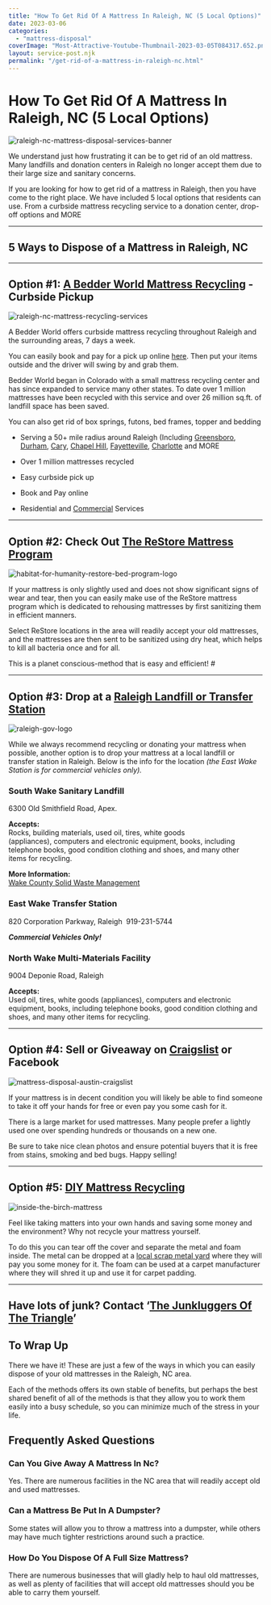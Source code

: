 ```yaml
---
title: "How To Get Rid Of A Mattress In Raleigh, NC (5 Local Options)"
date: 2023-03-06
categories: 
  - "mattress-disposal"
coverImage: "Most-Attractive-Youtube-Thumbnail-2023-03-05T084317.652.png"
layout: service-post.njk
permalink: "/get-rid-of-a-mattress-in-raleigh-nc.html"
---
```


# How To Get Rid Of A Mattress In Raleigh, NC (5 Local Options)

![raleigh-nc-mattress-disposal-services-banner](/filtered-images/Most-Attractive-Youtube-Thumbnail-2023-03-05T084317.652-1024x576.png)

We understand just how frustrating it can be to get rid of an old mattress. Many landfills and donation centers in Raleigh no longer accept them due to their large size and sanitary concerns.

If you are looking for how to get rid of a mattress in Raleigh, then you have come to the right place. We have included 5 local options that residents can use. From a curbside mattress recycling service to a donation center, drop-off options and MORE

* * *

## 5 Ways to Dispose of a Mattress in Raleigh, NC

* * *

## Option #1: [A Bedder World Mattress Recycling](https://www.abedderworld.com/Raleigh-NC/) - Curbside Pickup

![raleigh-nc-mattress-recycling-services](/filtered-images/Screen-Shot-2023-03-05-at-8.22.48-AM-1024x586.png)

A Bedder World offers curbside mattress recycling throughout Raleigh and the surrounding areas, 7 days a week.

You can easily book and pay for a pick up online [here](https://www.abedderworld.com/Raleigh-NC/). Then put your items outside and the driver will swing by and grab them.

Bedder World began in Colorado with a small mattress recycling center and has since expanded to service many other states. To date over 1 million mattresses have been recycled with this service and over 26 million sq.ft. of landfill space has been saved.

You can also get rid of box springs, futons, bed frames, topper and bedding

- Serving a 50+ mile radius around Raleigh (Including [Greensboro](https://www.abedderworld.com/how-to-get-rid-of-a-mattress-in-greensboro-nc.html/), [Durham](https://www.abedderworld.com/Durham-NC/), [Cary](https://www.abedderworld.com/Cary-NC/), [Chapel Hill](https://www.abedderworld.com/Chapel-Hill-NC/), [Fayetteville](https://www.abedderworld.com/how-to-get-rid-of-a-mattress-in-fayetteville-nc.html/), [Charlotte](https://www.abedderworld.com/how-to-get-rid-of-a-mattress-in-charlotte.html/) and MORE

- Over 1 million mattresses recycled

- Easy curbside pick up

- Book and Pay online

- Residential and [Commercial](https://www.abedderworld.com/commercial/) Services

* * *

## Option #2: **Check Out [The ReStore Mattress Program](https://www.trianglerestores.org/mattress-program)**

![habitat-for-humanity-restore-bed-program-logo](/filtered-images/Screen-Shot-2023-03-05-at-8.25.18-AM.png)

If your mattress is only slightly used and does not show significant signs of wear and tear, then you can easily make use of the ReStore mattress program which is dedicated to rehousing mattresses by first sanitizing them in efficient manners. 

Select ReStore locations in the area will readily accept your old mattresses, and the mattresses are then sent to be sanitized using dry heat, which helps to kill all bacteria once and for all.

This is a planet conscious-method that is easy and efficient! #

* * *

## Option #3: Drop at a [Raleigh Landfill or Transfer Station](https://raleighnc.gov/trash-recycling-and-clean/disposal-facilities)

![raleigh-gov-logo](/filtered-images/logo-1.svg)

While we always recommend recycling or donating your mattress when possible, another option is to drop your mattress at a local landfill or transfer station in Raleigh. Below is the info for the location _(the East Wake Station is for commercial vehicles only)._

### South Wake Sanitary Landfill

6300 Old Smithfield Road, Apex. 

**Accepts:**  
Rocks, building materials, used oil, tires, white goods (appliances), computers and electronic equipment, books, including telephone books, good condition clothing and shoes, and many other items for recycling.

**More Information:**  
[Wake County Solid Waste Management](http://www.wakegov.com/recycling/division/Pages/default.aspx)

### East Wake Transfer Station

820 Corporation Parkway, Raleigh  919-231-5744

**_Commercial Vehicles Only!_**

### North Wake Multi-Materials Facility

9004 Deponie Road, Raleigh

**Accepts:**  
Used oil, tires, white goods (appliances), computers and electronic equipment, books, including telephone books, good condition clothing and shoes, and many other items for recycling.

* * *

## Option #4: Sell or Giveaway on [Craigslist](https://raleigh.craigslist.org/) or Facebook

![mattress-disposal-austin-craigslist](/filtered-images/Screen-Shot-2019-12-11-at-8.06.07-AM-edited.png)

If your mattress is in decent condition you will likely be able to find someone to take it off your hands for free or even pay you some cash for it.

There is a large market for used mattresses. Many people prefer a lightly used one over spending hundreds or thousands on a new one.

Be sure to take nice clean photos and ensure potential buyers that it is free from stains, smoking and bed bugs. Happy selling!

* * *

## Option #5: [DIY Mattress Recycling](https://www.abedderworld.com/how-to-recycle-a-mattress/)

![inside-the-birch-mattress](/filtered-images/IMG_4265-2-768x1024.jpeg)

Feel like taking matters into your own hands and saving some money and the environment? Why not recycle your mattress yourself.

To do this you can tear off the cover and separate the metal and foam inside. The metal can be dropped at a [local scrap metal yard](https://www.wallrecycling.com/scrap-metal-recycling/) where they will pay you some money for it. The foam can be used at a carpet manufacturer where they will shred it up and use it for carpet padding.

* * *

## Have lots of junk? Contact ‘[The Junkluggers Of The Triangle](https://www.junkluggerstriangle.com/mattress-removal.html)’

## To Wrap Up

There we have it! These are just a few of the ways in which you can easily dispose of your old mattresses in the Raleigh, NC area.

Each of the methods offers its own stable of benefits, but perhaps the best shared benefit of all of the methods is that they allow you to work them easily into a busy schedule, so you can minimize much of the stress in your life.

## **Frequently Asked Questions**

### **Can You Give Away A Mattress In Nc?**

Yes. There are numerous facilities in the NC area that will readily accept old and used mattresses. 

### **Can a Mattress Be Put In A Dumpster?**

Some states will allow you to throw a mattress into a dumpster, while others may have much tighter restrictions around such a practice. 

### **How Do You Dispose Of A Full Size Mattress?**

There are numerous businesses that will gladly help to haul old mattresses, as well as plenty of facilities that will accept old mattresses should you be able to carry them yourself.
